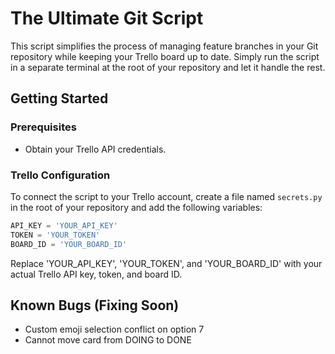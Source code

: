 # The Ultimate Git Script

This script simplifies the process of managing feature branches in your Git repository while keeping your Trello board up to date. Simply run the script in a separate terminal at the root of your repository and let it handle the rest.

## Getting Started

### Prerequisites

- Obtain your Trello API credentials.

### Trello Configuration

To connect the script to your Trello account, create a file named `secrets.py` in the root of your repository and add the following variables:

```python
API_KEY = 'YOUR_API_KEY'
TOKEN = 'YOUR_TOKEN'
BOARD_ID = 'YOUR_BOARD_ID'
```

Replace 'YOUR_API_KEY', 'YOUR_TOKEN', and 'YOUR_BOARD_ID' with your actual Trello API key, token, and board ID.

## Known Bugs (Fixing Soon)

- Custom emoji selection conflict on option 7
- Cannot move card from DOING to DONE
